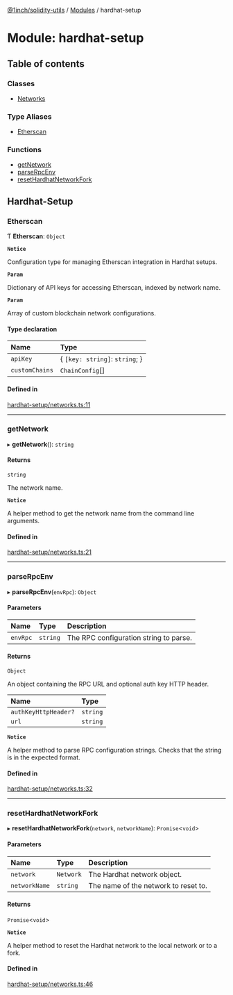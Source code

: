 [@1inch/solidity-utils](../README.md) / [Modules](../modules.md) / hardhat-setup

# Module: hardhat-setup

## Table of contents

### Classes

- [Networks](../classes/hardhat_setup.Networks.md)

### Type Aliases

- [Etherscan](hardhat_setup.md#etherscan)

### Functions

- [getNetwork](hardhat_setup.md#getnetwork)
- [parseRpcEnv](hardhat_setup.md#parserpcenv)
- [resetHardhatNetworkFork](hardhat_setup.md#resethardhatnetworkfork)

## Hardhat-Setup

### Etherscan

Ƭ **Etherscan**: `Object`

**`Notice`**

Configuration type for managing Etherscan integration in Hardhat setups.

**`Param`**

Dictionary of API keys for accessing Etherscan, indexed by network name.

**`Param`**

Array of custom blockchain network configurations.

#### Type declaration

| Name | Type |
| :------ | :------ |
| `apiKey` | \{ `[key: string]`: `string`;  } |
| `customChains` | `ChainConfig`[] |

#### Defined in

[hardhat-setup/networks.ts:11](https://github.com/1inch/solidity-utils/blob/99d1aa1/hardhat-setup/networks.ts#L11)

___

### getNetwork

▸ **getNetwork**(): `string`

#### Returns

`string`

The network name.

**`Notice`**

A helper method to get the network name from the command line arguments.

#### Defined in

[hardhat-setup/networks.ts:21](https://github.com/1inch/solidity-utils/blob/99d1aa1/hardhat-setup/networks.ts#L21)

___

### parseRpcEnv

▸ **parseRpcEnv**(`envRpc`): `Object`

#### Parameters

| Name | Type | Description |
| :------ | :------ | :------ |
| `envRpc` | `string` | The RPC configuration string to parse. |

#### Returns

`Object`

An object containing the RPC URL and optional auth key HTTP header.

| Name | Type |
| :------ | :------ |
| `authKeyHttpHeader?` | `string` |
| `url` | `string` |

**`Notice`**

A helper method to parse RPC configuration strings. Checks that the string is in the expected format.

#### Defined in

[hardhat-setup/networks.ts:32](https://github.com/1inch/solidity-utils/blob/99d1aa1/hardhat-setup/networks.ts#L32)

___

### resetHardhatNetworkFork

▸ **resetHardhatNetworkFork**(`network`, `networkName`): `Promise`\<`void`\>

#### Parameters

| Name | Type | Description |
| :------ | :------ | :------ |
| `network` | `Network` | The Hardhat network object. |
| `networkName` | `string` | The name of the network to reset to. |

#### Returns

`Promise`\<`void`\>

**`Notice`**

A helper method to reset the Hardhat network to the local network or to a fork.

#### Defined in

[hardhat-setup/networks.ts:46](https://github.com/1inch/solidity-utils/blob/99d1aa1/hardhat-setup/networks.ts#L46)
